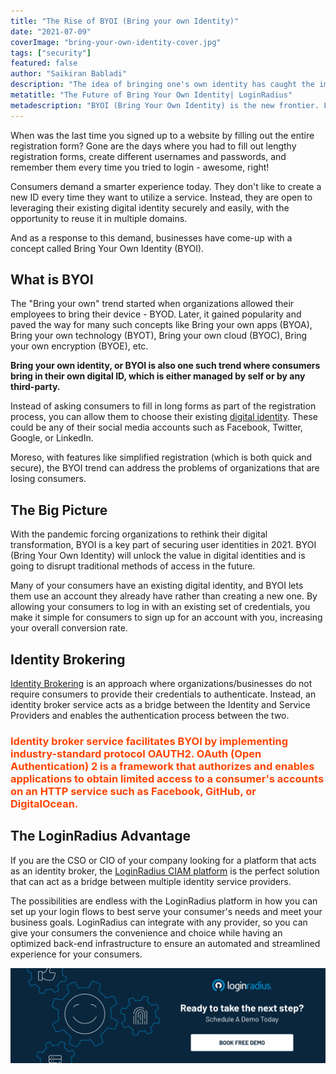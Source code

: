 ```yaml
---
title: "The Rise of BYOI (Bring your own Identity)"
date: "2021-07-09"
coverImage: "bring-your-own-identity-cover.jpg"
tags: ["security"]
featured: false 
author: "Saikiran Babladi"
description: "The idea of bringing one's own identity has caught the imagination of every digital consumer. By allowing your consumers to log in with an existing set of credentials, you make it easy for them to sign up for an account with you—increasing your overall conversion rate."
metatitle: "The Future of Bring Your Own Identity| LoginRadius"
metadescription: "BYOI (Bring Your Own Identity) is the new frontier. Learn what the future holds for BYOI for managing and securing your online accounts."
---
```


When was the last time you signed up to a website by filling out the entire registration form? Gone are the days where you had to fill out lengthy registration forms, create different usernames and passwords, and remember them every time you tried to login - awesome, right!

Consumers demand a smarter experience today. They don't like to create a new ID every time they want to utilize a service. Instead, they are open to leveraging their existing digital identity securely and easily, with the opportunity to reuse it in multiple domains. 

And as a response to this demand, businesses have come-up with a concept called Bring Your Own Identity (BYOI).


## What is BYOI

The "Bring your own" trend started when organizations allowed their employees to bring their device - BYOD. Later, it gained popularity and paved the way for many such concepts like Bring your own apps (BYOA), Bring your own technology (BYOT), Bring your own cloud (BYOC), Bring your own encryption (BYOE), etc.

**Bring your own identity, or BYOI is also one such trend where consumers bring in their own digital ID, which is either managed by self or by any third-party.**

Instead of asking consumers to fill in long forms as part of the registration process, you can allow them to choose their existing [digital identity](https://www.loginradius.com/blog/identity/digital-identity-management/). These could be any of their social media accounts such as Facebook, Twitter, Google, or LinkedIn. 

Moreso, with features  like simplified registration (which is both quick and secure), the BYOI trend can address the problems of organizations that are losing consumers.  


## The Big Picture

With the pandemic forcing organizations to rethink their digital transformation, BYOI is a key part of securing user identities in 2021. BYOI (Bring Your Own Identity) will unlock the value in digital identities and is going to disrupt traditional methods of access in the future.

Many of your consumers have an existing digital identity, and BYOI lets them use an account they already have rather than creating a new one. By allowing your consumers to log in with an existing set of credentials, you make it simple for consumers to sign up for an account with you, increasing your overall conversion rate.


## Identity Brokering 

[Identity Brokering](https://www.loginradius.com/identity-providers/) is an approach where organizations/businesses do not require consumers to provide their credentials to authenticate. Instead, an identity broker service acts as a bridge between the Identity and Service Providers and enables the authentication process between the two.

### <span style="color: #FF4500"> Identity broker service facilitates BYOI by implementing industry-standard protocol OAUTH2. OAuth (Open Authentication) 2 is a framework that authorizes and enables applications to obtain limited access to a consumer's accounts on an HTTP service such as Facebook, GitHub, or DigitalOcean. </span> 


## The LoginRadius Advantage

If you are the CSO or CIO of your company looking for a platform that acts as an identity broker, the [LoginRadius CIAM platform](https://www.loginradius.com/) is the perfect solution that can act as a bridge between multiple identity service providers. 

The possibilities are endless with the LoginRadius platform in how you can set up your login flows to best serve your consumer's needs and meet your business goals. LoginRadius can integrate with any provider, so you can give your consumers the convenience and choice while having an optimized back-end infrastructure to ensure an automated and streamlined experience for your consumers.
 


[![book-a-demo-loginradius](../../assets/book-a-demo-loginradius.png)](https://www.loginradius.com/contact-us?utm_source=blog&utm_medium=web&utm_campaign=bring-your-own-identity)
